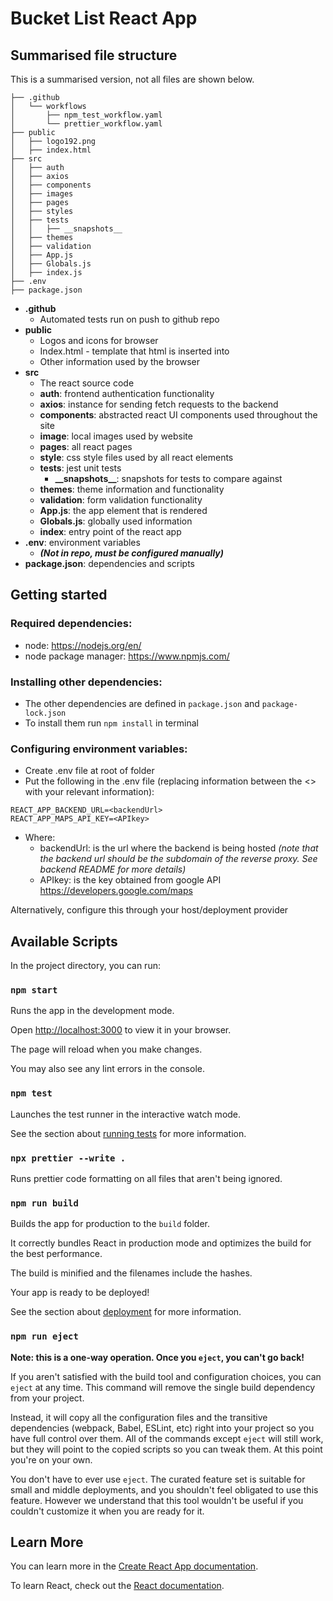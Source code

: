 
# Bucket List React App

## Summarised file structure
This is a summarised version, not all files are shown below.
```
├── .github
│   └── workflows
│       ├── npm_test_workflow.yaml
│       └── prettier_workflow.yaml
├── public
│   ├── logo192.png
│   ├── index.html
├── src
│   ├── auth
│   ├── axios
│   ├── components
│   ├── images
│   ├── pages
│   ├── styles
│   ├── tests
│   │   ├── __snapshots__
│   ├── themes
│   ├── validation
│   ├── App.js
│   ├── Globals.js
│   ├── index.js
├── .env
├── package.json
```

 - **.github**
	 - Automated tests run on push to github repo
 - **public**
	- Logos and icons for browser
	- Index.html - template that html is inserted into
	- Other information used by the browser
 - **src**
	-  The react source code
	- **auth**: frontend authentication functionality
	- **axios**: instance for sending fetch requests to the backend
	- **components**: abstracted react UI components used throughout the site
	- **image**: local images used by website
	- **pages**: all react pages
	- **style**: css style files used by all react elements
	- **tests**: jest unit tests
		- **\_\_snapshots__**: snapshots for tests to compare against
	- **themes**: theme information and functionality
	- **validation**: form validation functionality
	- **App.js**: the app element that is rendered
	- **Globals.js**: globally used information
	- **index**: entry point of the react app
 -  **.env**: environment variables 
	- ***(Not in repo, must be configured manually)***
- **package.json**: dependencies and scripts

## Getting started
### Required dependencies:

 - node: https://nodejs.org/en/
 - node package manager: https://www.npmjs.com/
### Installing other dependencies:
 - The other dependencies are defined in `package.json` and `package-lock.json`
 - To install them run `npm install` in terminal

### Configuring environment variables:

 - Create .env file at root of folder
 - Put the following in the .env file (replacing information between the <> with your relevant information):
  ```
 REACT_APP_BACKEND_URL=<backendUrl>
REACT_APP_MAPS_API_KEY=<APIkey>
 ```
 
 - Where: 
	 - backendUrl: is the url where the backend is being hosted *(note that the backend url should be the subdomain of the reverse proxy. See backend README for more details)*
	 - APIkey: is the key obtained from google API https://developers.google.com/maps


Alternatively, configure this through your host/deployment provider

## Available Scripts
In the project directory, you can run:
  

### `npm start`


Runs the app in the development mode.

Open [http://localhost:3000](http://localhost:3000) to view it in your browser.

  

The page will reload when you make changes.

You may also see any lint errors in the console.

  

### `npm test`

  

Launches the test runner in the interactive watch mode.

See the section about [running tests](https://facebook.github.io/create-react-app/docs/running-tests) for more information.

  ### `npx prettier --write .`
  Runs prettier code formatting on all files that aren't being ignored.

### `npm run build`

  

Builds the app for production to the `build` folder.

It correctly bundles React in production mode and optimizes the build for the best performance.

  

The build is minified and the filenames include the hashes.

Your app is ready to be deployed!

  

See the section about [deployment](https://facebook.github.io/create-react-app/docs/deployment) for more information.

  

### `npm run eject`

  

**Note: this is a one-way operation. Once you `eject`, you can't go back!**

  

If you aren't satisfied with the build tool and configuration choices, you can `eject` at any time. This command will remove the single build dependency from your project.

  

Instead, it will copy all the configuration files and the transitive dependencies (webpack, Babel, ESLint, etc) right into your project so you have full control over them. All of the commands except `eject` will still work, but they will point to the copied scripts so you can tweak them. At this point you're on your own.

  

You don't have to ever use `eject`. The curated feature set is suitable for small and middle deployments, and you shouldn't feel obligated to use this feature. However we understand that this tool wouldn't be useful if you couldn't customize it when you are ready for it.

  

## Learn More

  

You can learn more in the [Create React App documentation](https://facebook.github.io/create-react-app/docs/getting-started).

  

To learn React, check out the [React documentation](https://reactjs.org/).